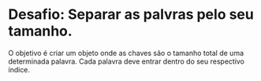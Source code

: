 # Desafio: Separar as palvras pelo seu tamanho.
O objetivo é criar um objeto onde as chaves são o tamanho total de uma determinada palavra. Cada palavra deve entrar dentro do seu
respectivo índice.